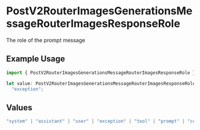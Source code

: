 # PostV2RouterImagesGenerationsMessageRouterImagesResponseRole

The role of the prompt message

## Example Usage

```typescript
import { PostV2RouterImagesGenerationsMessageRouterImagesResponseRole } from "orq-poc-typescript/models/operations";

let value: PostV2RouterImagesGenerationsMessageRouterImagesResponseRole =
  "exception";
```

## Values

```typescript
"system" | "assistant" | "user" | "exception" | "tool" | "prompt" | "correction" | "expected_output"
```